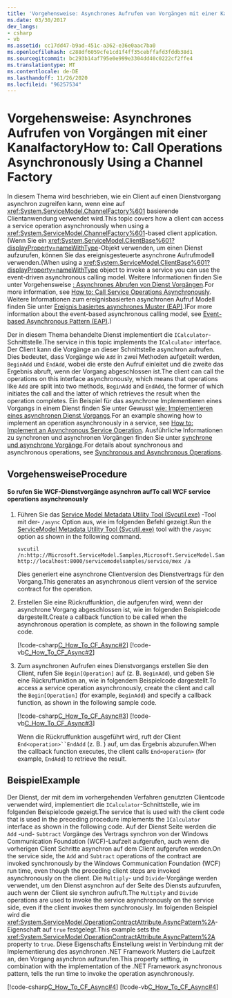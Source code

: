 ```yaml
---
title: 'Vorgehensweise: Asynchrones Aufrufen von Vorgängen mit einer Kanalfactory'
ms.date: 03/30/2017
dev_langs:
- csharp
- vb
ms.assetid: cc17dd47-b9ad-451c-a362-e36e0aac7ba0
ms.openlocfilehash: c288df6059cfe1cd1f4ff35cebffafd3fddb38d1
ms.sourcegitcommit: bc293b14af795e0e999e3304dd40c0222cf2ffe4
ms.translationtype: MT
ms.contentlocale: de-DE
ms.lasthandoff: 11/26/2020
ms.locfileid: "96257534"
---
```

# <a name="how-to-call-operations-asynchronously-using-a-channel-factory"></a><span data-ttu-id="638df-102">Vorgehensweise: Asynchrones Aufrufen von Vorgängen mit einer Kanalfactory</span><span class="sxs-lookup"><span data-stu-id="638df-102">How to: Call Operations Asynchronously Using a Channel Factory</span></span>

<span data-ttu-id="638df-103">In diesem Thema wird beschrieben, wie ein Client auf einen Dienstvorgang asynchron zugreifen kann, wenn eine auf <xref:System.ServiceModel.ChannelFactory%601> basierende Clientanwendung verwendet wird.</span><span class="sxs-lookup"><span data-stu-id="638df-103">This topic covers how a client can access a service operation asynchronously when using a <xref:System.ServiceModel.ChannelFactory%601>-based client application.</span></span> <span data-ttu-id="638df-104">(Wenn Sie ein <xref:System.ServiceModel.ClientBase%601?displayProperty=nameWithType>-Objekt verwenden, um einen Dienst aufzurufen, können Sie das ereignisgesteuerte asynchrone Aufrufmodell verwenden.</span><span class="sxs-lookup"><span data-stu-id="638df-104">(When using a <xref:System.ServiceModel.ClientBase%601?displayProperty=nameWithType> object to invoke a service you can use the event-driven asynchronous calling model.</span></span> <span data-ttu-id="638df-105">Weitere Informationen finden Sie unter Vorgehensweise [: Asynchrones Abrufen von Dienst Vorgängen](how-to-call-wcf-service-operations-asynchronously.md).</span><span class="sxs-lookup"><span data-stu-id="638df-105">For more information, see [How to: Call Service Operations Asynchronously](how-to-call-wcf-service-operations-asynchronously.md).</span></span> <span data-ttu-id="638df-106">Weitere Informationen zum ereignisbasierten asynchronen Aufruf Modell finden Sie unter [Ereignis basiertes asynchrones Muster (EAP)](../../../standard/asynchronous-programming-patterns/event-based-asynchronous-pattern-eap.md).)</span><span class="sxs-lookup"><span data-stu-id="638df-106">For more information about the event-based asynchronous calling model, see [Event-based Asynchronous Pattern (EAP)](../../../standard/asynchronous-programming-patterns/event-based-asynchronous-pattern-eap.md).)</span></span>  
  
 <span data-ttu-id="638df-107">Der in diesem Thema behandelte Dienst implementiert die `ICalculator`-Schnittstelle.</span><span class="sxs-lookup"><span data-stu-id="638df-107">The service in this topic implements the `ICalculator` interface.</span></span> <span data-ttu-id="638df-108">Der Client kann die Vorgänge an dieser Schnittstelle asynchron aufrufen. Dies bedeutet, dass Vorgänge wie `Add` in zwei Methoden aufgeteilt werden, `BeginAdd` und `EndAdd`, wobei die erste den Aufruf einleitet und die zweite das Ergebnis abruft, wenn der Vorgang abgeschlossen ist.</span><span class="sxs-lookup"><span data-stu-id="638df-108">The client can call the operations on this interface asynchronously, which means that operations like `Add` are split into two methods, `BeginAdd` and `EndAdd`, the former of which initiates the call and the latter of which retrieves the result when the operation completes.</span></span> <span data-ttu-id="638df-109">Ein Beispiel für das asynchrone Implementieren eines Vorgangs in einem Dienst finden Sie unter Gewusst [wie: Implementieren eines asynchronen Dienst Vorgangs](../how-to-implement-an-asynchronous-service-operation.md).</span><span class="sxs-lookup"><span data-stu-id="638df-109">For an example showing how to implement an operation asynchronously in a service, see [How to: Implement an Asynchronous Service Operation](../how-to-implement-an-asynchronous-service-operation.md).</span></span> <span data-ttu-id="638df-110">Ausführliche Informationen zu synchronen und asynchronen Vorgängen finden Sie unter [synchrone und asynchrone Vorgänge](../synchronous-and-asynchronous-operations.md).</span><span class="sxs-lookup"><span data-stu-id="638df-110">For details about synchronous and asynchronous operations, see [Synchronous and Asynchronous Operations](../synchronous-and-asynchronous-operations.md).</span></span>  
  
## <a name="procedure"></a><span data-ttu-id="638df-111">Vorgehensweise</span><span class="sxs-lookup"><span data-stu-id="638df-111">Procedure</span></span>  
  
#### <a name="to-call-wcf-service-operations-asynchronously"></a><span data-ttu-id="638df-112">So rufen Sie WCF-Dienstvorgänge asynchron auf</span><span class="sxs-lookup"><span data-stu-id="638df-112">To call WCF service operations asynchronously</span></span>  
  
1. <span data-ttu-id="638df-113">Führen Sie das [Service Model Metadata Utility Tool (Svcutil.exe)](../servicemodel-metadata-utility-tool-svcutil-exe.md) -Tool mit der- `/async` Option aus, wie im folgenden Befehl gezeigt.</span><span class="sxs-lookup"><span data-stu-id="638df-113">Run the [ServiceModel Metadata Utility Tool (Svcutil.exe)](../servicemodel-metadata-utility-tool-svcutil-exe.md) tool with the `/async` option as shown in the following command.</span></span>  
  
    ```console
    svcutil /n:http://Microsoft.ServiceModel.Samples,Microsoft.ServiceModel.Samples http://localhost:8000/servicemodelsamples/service/mex /a  
    ```  
  
     <span data-ttu-id="638df-114">Dies generiert eine asynchrone Clientversion des Dienstvertrags für den Vorgang.</span><span class="sxs-lookup"><span data-stu-id="638df-114">This generates an asynchronous client version of the service contract for the operation.</span></span>  
  
2. <span data-ttu-id="638df-115">Erstellen Sie eine Rückruffunktion, die aufgerufen wird, wenn der asynchrone Vorgang abgeschlossen ist, wie im folgenden Beispielcode dargestellt.</span><span class="sxs-lookup"><span data-stu-id="638df-115">Create a callback function to be called when the asynchronous operation is complete, as shown in the following sample code.</span></span>  
  
     [!code-csharp[C_How_To_CF_Async#2](../../../../samples/snippets/csharp/VS_Snippets_CFX/c_how_to_cf_async/cs/client.cs#2)]
     [!code-vb[C_How_To_CF_Async#2](../../../../samples/snippets/visualbasic/VS_Snippets_CFX/c_how_to_cf_async/vb/client.vb#2)]  
  
3. <span data-ttu-id="638df-116">Zum asynchronen Aufrufen eines Dienstvorgangs erstellen Sie den Client, rufen Sie `Begin[Operation]` auf (z. B. `BeginAdd`), und geben Sie eine Rückruffunktion an, wie in folgendem Beispielcode dargestellt.</span><span class="sxs-lookup"><span data-stu-id="638df-116">To access a service operation asynchronously, create the client and call the `Begin[Operation]` (for example, `BeginAdd`) and specify a callback function, as shown in the following sample code.</span></span>  
  
     [!code-csharp[C_How_To_CF_Async#3](../../../../samples/snippets/csharp/VS_Snippets_CFX/c_how_to_cf_async/cs/client.cs#3)]
     [!code-vb[C_How_To_CF_Async#3](../../../../samples/snippets/visualbasic/VS_Snippets_CFX/c_how_to_cf_async/vb/client.vb#3)]  
  
     <span data-ttu-id="638df-117">Wenn die Rückruffunktion ausgeführt wird, ruft der Client `End<operation>``EndAdd` (z. B. ) auf, um das Ergebnis abzurufen.</span><span class="sxs-lookup"><span data-stu-id="638df-117">When the callback function executes, the client calls `End<operation>` (for example, `EndAdd`) to retrieve the result.</span></span>  
  
## <a name="example"></a><span data-ttu-id="638df-118">Beispiel</span><span class="sxs-lookup"><span data-stu-id="638df-118">Example</span></span>  

 <span data-ttu-id="638df-119">Der Dienst, der mit dem im vorhergehenden Verfahren genutzten Clientcode verwendet wird, implementiert die `ICalculator`-Schnittstelle, wie im folgenden Beispielcode gezeigt.</span><span class="sxs-lookup"><span data-stu-id="638df-119">The service that is used with the client code that is used in the preceding procedure implements the `ICalculator` interface as shown in the following code.</span></span> <span data-ttu-id="638df-120">Auf der Dienst Seite werden die `Add` -und- `Subtract` Vorgänge des Vertrags synchron von der Windows Communication Foundation (WCF)-Laufzeit aufgerufen, auch wenn die vorherigen Client Schritte asynchron auf dem Client aufgerufen werden.</span><span class="sxs-lookup"><span data-stu-id="638df-120">On the service side, the `Add` and `Subtract` operations of the contract are invoked synchronously by the Windows Communication Foundation (WCF) run time, even though the preceding client steps are invoked asynchronously on the client.</span></span> <span data-ttu-id="638df-121">Die `Multiply`- und `Divide`-Vorgänge werden verwendet, um den Dienst asynchron auf der Seite des Diensts aufzurufen, auch wenn der Client sie synchron aufruft.</span><span class="sxs-lookup"><span data-stu-id="638df-121">The `Multiply` and `Divide` operations are used to invoke the service asynchronously on the service side, even if the client invokes them synchronously.</span></span> <span data-ttu-id="638df-122">Im folgenden Beispiel wird die <xref:System.ServiceModel.OperationContractAttribute.AsyncPattern%2A>-Eigenschaft auf `true` festgelegt.</span><span class="sxs-lookup"><span data-stu-id="638df-122">This example sets the <xref:System.ServiceModel.OperationContractAttribute.AsyncPattern%2A> property to `true`.</span></span> <span data-ttu-id="638df-123">Diese Eigenschafts Einstellung weist in Verbindung mit der Implementierung des asynchronen .NET Framework Musters die Laufzeit an, den Vorgang asynchron aufzurufen.</span><span class="sxs-lookup"><span data-stu-id="638df-123">This property setting, in combination with the implementation of the .NET Framework asynchronous pattern, tells the run time to invoke the operation asynchronously.</span></span>  
  
 [!code-csharp[C_How_To_CF_Async#4](../../../../samples/snippets/csharp/VS_Snippets_CFX/c_how_to_cf_async/cs/service.cs#4)]
 [!code-vb[C_How_To_CF_Async#4](../../../../samples/snippets/visualbasic/VS_Snippets_CFX/c_how_to_cf_async/vb/service.vb#4)]  
